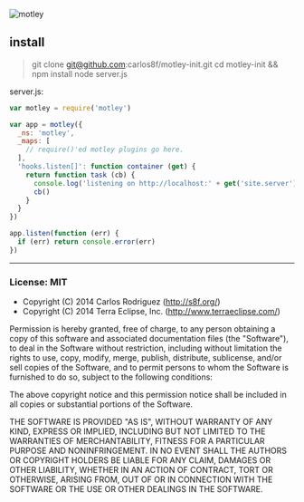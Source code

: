 ![motley](https://raw.github.com/carlos8f/motley/master/assets/motley-full.png)

## install

> git clone git@github.com:carlos8f/motley-init.git
> cd motley-init && npm install
> node server.js

server.js:

```js
var motley = require('motley')

var app = motley({
  _ns: 'motley',
  _maps: [
    // require()'ed motley plugins go here.
  ],
  'hooks.listen[]': function container (get) {
    return function task (cb) {
      console.log('listening on http://localhost:' + get('site.server').address().port + '/')
      cb()
    }
  }
})

app.listen(function (err) {
  if (err) return console.error(err)
})
```

- - -

### License: MIT

- Copyright (C) 2014 Carlos Rodriguez (http://s8f.org/)
- Copyright (C) 2014 Terra Eclipse, Inc. (http://www.terraeclipse.com/)

Permission is hereby granted, free of charge, to any person obtaining a copy
of this software and associated documentation files (the &quot;Software&quot;), to deal
in the Software without restriction, including without limitation the rights
to use, copy, modify, merge, publish, distribute, sublicense, and/or sell
copies of the Software, and to permit persons to whom the Software is furnished
to do so, subject to the following conditions:

The above copyright notice and this permission notice shall be included in
all copies or substantial portions of the Software.

THE SOFTWARE IS PROVIDED &quot;AS IS&quot;, WITHOUT WARRANTY OF ANY KIND, EXPRESS OR
IMPLIED, INCLUDING BUT NOT LIMITED TO THE WARRANTIES OF MERCHANTABILITY,
FITNESS FOR A PARTICULAR PURPOSE AND NONINFRINGEMENT. IN NO EVENT SHALL THE
AUTHORS OR COPYRIGHT HOLDERS BE LIABLE FOR ANY CLAIM, DAMAGES OR OTHER
LIABILITY, WHETHER IN AN ACTION OF CONTRACT, TORT OR OTHERWISE, ARISING FROM,
OUT OF OR IN CONNECTION WITH THE SOFTWARE OR THE USE OR OTHER DEALINGS IN THE
SOFTWARE.
